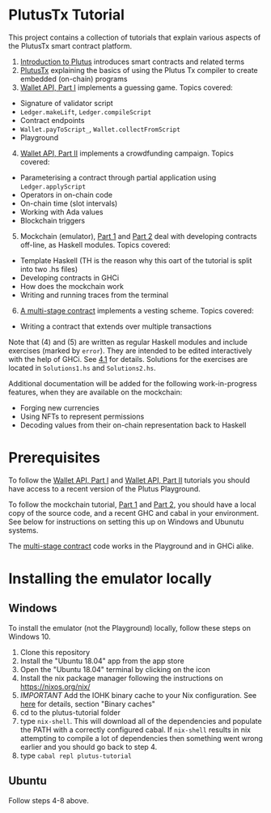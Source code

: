 # PlutusTx Tutorial

This project contains a collection of tutorials that explain various aspects of the PlutusTx smart contract platform.

1. [Introduction to Plutus](./tutorial/Intro.md) introduces smart contracts and related terms
2. [PlutusTx](./doctest/Tutorial/01-plutus-tx.md) explaining the basics of using the Plutus Tx compiler to create embedded (on-chain) programs
3. [Wallet API, Part I](./doctest/Tutorial/02-validator-scripts.md) implements a guessing game. Topics covered:
  * Signature of validator script
  * `Ledger.makeLift`, `Ledger.compileScript`
  * Contract endpoints
  * `Wallet.payToScript_`, `Wallet.collectFromScript`
  * Playground
4. [Wallet API, Part II](./doctest/Tutorial/03-wallet-api.md) implements a crowdfunding campaign. Topics covered:
  * Parameterising a contract through partial application using `Ledger.applyScript`
  * Operators in on-chain code
  * On-chain time (slot intervals)
  * Working with Ada values
  * Blockchain triggers
5. Mockchain (emulator), [Part 1](./tutorial/Tutorial/TH.hs) and [Part 2](./tutorial/Tutorial/Emulator.hs) deal with developing contracts off-line, as Haskell modules. Topics covered:
  * Template Haskell (TH is the reason why this oart of the tutorial is split into two .hs files)
  * Developing contracts in GHCi
  * How does the mockchain work
  * Writing and running traces from the terminal
6. [A multi-stage contract](./tutorial/Tutorial/Vesting.hs) implements a vesting scheme. Topics covered:
  * Writing a contract that extends over multiple transactions

Note that (4) and (5) are written as regular Haskell modules and include exercises (marked by `error`). They are intended to be edited interactively with the help of GHCi. See [4.1](./tutorial/Tutorial/TH.hs) for details. 
Solutions for the exercises are located in `Solutions1.hs` and `Solutions2.hs`.

Additional documentation will be added for the following work-in-progress features, when they are available on the mockchain:

* Forging new currencies
* Using NFTs to represent permissions  
* Decoding values from their on-chain representation back to Haskell

# Prerequisites

To follow the [Wallet API, Part I](./tutorial/Tutorial/02-validator-scripts.md) and [Wallet API, Part II](./tutorial/Tutorial/03-wallet-api.md) tutorials you should have access to a recent version of the Plutus Playground.

To follow the mockchain tutorial, [Part 1](./tutorial/Tutorial/TH.hs) and [Part 2](./tutorial/Tutorial/Emulator.hs), you should have a local copy of the source code, and a recent GHC and cabal in your environment. See below for instructions on setting this up on Windows and Ubunutu systems.

The [multi-stage contract](./tutorial/Tutorial/Vesting.hs) code works in the Playground and in GHCi alike.

# Installing the emulator locally

## Windows

To install the emulator (not the Playground) locally, follow these steps on Windows 10.

1. Clone this repository
2. Install the "Ubuntu 18.04" app from the app store
3. Open the "Ubuntu 18.04" terminal by clicking on the icon
4. Install the nix package manager following the instructions on https://nixos.org/nix/
5. *IMPORTANT* Add the IOHK binary cache to your Nix configuration. See [here](../README.md) for details, section "Binary caches"
6. cd to the plutus-tutorial folder
7. type `nix-shell`. This will download all of the dependencies and populate the PATH with a correctly configured cabal. If `nix-shell` results in nix attempting to compile a lot of dependencies then something went wrong earlier and you should go back to step 4.
8. type `cabal repl plutus-tutorial`

## Ubuntu

Follow steps 4-8 above.

